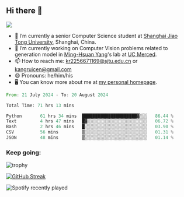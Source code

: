 ## Hi there 👋

![](https://komarev.com/ghpvc/?username=Kr-Panghu)
- 🌱 I’m currently a senior Computer Science student at [Shanghai Jiao Tong University](https://www.sjtu.edu.cn), Shanghai, China.
- 🔭 I’m currently working on Computer Vision problems related to generation model in [Ming-Hsuan Yang](https://faculty.ucmerced.edu/mhyang/)'s lab at [UC Merced](https://www.ucmerced.edu/).
- 📫 How to reach me: kr2256671169@sjtu.edu.cn or kangruicen@gmail.com
- 😄 Pronouns: he/him/his
- 🖥️ You can know more about me at [my personal homepage](https://kr-panghu.github.io).

<!--START_SECTION:waka-->

```rust
From: 21 July 2024 - To: 20 August 2024

Total Time: 71 hrs 13 mins

Python       61 hrs 34 mins  █████████████████████▓░░░   86.44 %
Text         4 hrs 47 mins   █▓░░░░░░░░░░░░░░░░░░░░░░░   06.72 %
Bash         2 hrs 46 mins   █░░░░░░░░░░░░░░░░░░░░░░░░   03.90 %
CSV          56 mins         ▒░░░░░░░░░░░░░░░░░░░░░░░░   01.31 %
JSON         48 mins         ▒░░░░░░░░░░░░░░░░░░░░░░░░   01.14 %
```

<!--END_SECTION:waka-->

<h3 align="left">Keep going:</h3>

![trophy](https://github-profile-trophy.vercel.app/?username=Kr-Panghu&theme=onedark&title=MultiLanguage,Stars,Followers,Repositories,Commits,Experience)

[![GitHub Streak](https://github-readme-streak-stats.herokuapp.com/?user=Kr-Panghu)](https://git.io/streak-stats)

![Spotify recently played](https://spotify-recently-played-readme.vercel.app/api?user=313cmgdfngjjlfotpedtywb7cpca)
